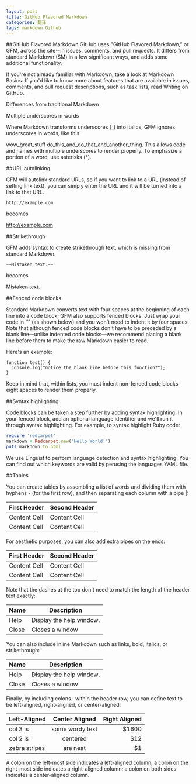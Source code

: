 ```yaml
---
layout: post
title: GitHub Flavored Markdown
categories: 翻译
tags: markdown Github
---
```


##GitHub Flavored Markdown
GitHub uses "GitHub Flavored Markdown," or GFM, across the site--in issues, comments, and pull requests. It differs from standard Markdown (SM) in a few significant ways, and adds some additional functionality.

If you're not already familiar with Markdown, take a look at Markdown Basics. If you'd like to know more about features that are available in issues, comments, and pull request descriptions, such as task lists, read Writing on GitHub.

Differences from traditional Markdown

Multiple underscores in words

Where Markdown transforms underscores (_) into italics, GFM ignores underscores in words, like this:

wow_great_stuff
do_this_and_do_that_and_another_thing.
This allows code and names with multiple underscores to render properly. To emphasize a portion of a word, use asterisks (*).

##URL autolinking

GFM will autolink standard URLs, so if you want to link to a URL (instead of setting link text), you can simply enter the URL and it will be turned into a link to that URL.

    http://example.com

becomes

http://example.com

##Strikethrough

GFM adds syntax to create strikethrough text, which is missing from standard Markdown.

    ~~Mistaken text.~~

becomes

~~Mistaken text.~~

##Fenced code blocks

Standard Markdown converts text with four spaces at the beginning of each line into a code block; GFM also supports fenced blocks. Just wrap your code in ``` (as shown below) and you won't need to indent it by four spaces. Note that although fenced code blocks don't have to be preceded by a blank line—unlike indented code blocks—we recommend placing a blank line before them to make the raw Markdown easier to read.

Here's an example:

```
function test() {
  console.log("notice the blank line before this function?");
}
```

Keep in mind that, within lists, you must indent non-fenced code blocks eight spaces to render them properly.

##Syntax highlighting

Code blocks can be taken a step further by adding syntax highlighting. In your fenced block, add an optional language identifier and we'll run it through syntax highlighting. For example, to syntax highlight Ruby code:

```ruby
require 'redcarpet'
markdown = Redcarpet.new("Hello World!")
puts markdown.to_html
```
We use Linguist to perform language detection and syntax highlighting. You can find out which keywords are valid by perusing the languages YAML file.

##Tables

You can create tables by assembling a list of words and dividing them with hyphens - (for the first row), and then separating each column with a pipe |:

First Header  | Second Header
------------- | -------------
Content Cell  | Content Cell
Content Cell  | Content Cell
For aesthetic purposes, you can also add extra pipes on the ends:

| First Header  | Second Header |
| ------------- | ------------- |
| Content Cell  | Content Cell  |
| Content Cell  | Content Cell  |
Note that the dashes at the top don't need to match the length of the header text exactly:

| Name | Description          |
| ------------- | ----------- |
| Help      | Display the help window.|
| Close     | Closes a window     |
You can also include inline Markdown such as links, bold, italics, or strikethrough:

| Name | Description          |
| ------------- | ----------- |
| Help      | ~~Display the~~ help window.|
| Close     | _Closes_ a window     |
Finally, by including colons : within the header row, you can define text to be left-aligned, right-aligned, or center-aligned:

| Left-Aligned  | Center Aligned  | Right Aligned |
| :------------ |:---------------:| -----:|
| col 3 is      | some wordy text | $1600 |
| col 2 is      | centered        |   $12 |
| zebra stripes | are neat        |    $1 |
A colon on the left-most side indicates a left-aligned column; a colon on the right-most side indicates a right-aligned column; a colon on both sides indicates a center-aligned column.
